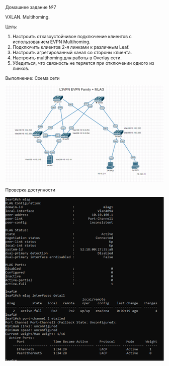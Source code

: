 Домашнее задание №7

VXLAN. Multihoming.

Цель:
1. Настроить отказоустойчивое подключение клиентов с использованием EVPN Multihoming.
2. Подключить клиентов 2-я линками к различным Leaf.
3. Настроить агрегированный канал со стороны клиента.
4. Настроить multihoming для работы в Overlay сети.
5. Убедиться, что связность не теряется при отключении одного из линков.

Выполнение:
Схема сети

![image_CLOS_BGP_EVPN L3_MH](https://github.com/maximchekalov/otuslabs/blob/main/LABA7/MLAG.PNG)

Проверка доступности

![image](https://github.com/maximchekalov/otuslabs/blob/main/LABA7/leaf1mlag.PNG)
